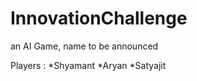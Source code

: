 # InnovationChallenge

an AI Game, name to be announced

Players :
  *Shyamant
  *Aryan
  *Satyajit
